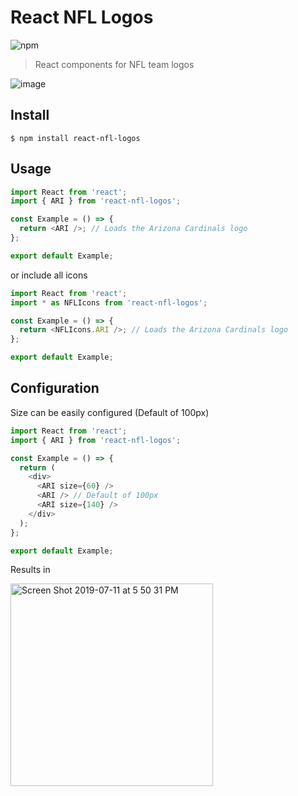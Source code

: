 # React NFL Logos

![npm](https://img.shields.io/npm/v/react-nfl-logos)

> React components for NFL team logos

![image](https://user-images.githubusercontent.com/11506653/74900567-3f327200-536e-11ea-8dfa-dd1e2b61bd78.png)

## Install

```shell
$ npm install react-nfl-logos
```

## Usage

```js
import React from 'react';
import { ARI } from 'react-nfl-logos';

const Example = () => {
  return <ARI />; // Loads the Arizona Cardinals logo
};

export default Example;
```

or include all icons

```js
import React from 'react';
import * as NFLIcons from 'react-nfl-logos';

const Example = () => {
  return <NFLIcons.ARI />; // Loads the Arizona Cardinals logo
};

export default Example;
```

## Configuration

Size can be easily configured (Default of 100px)

```js
import React from 'react';
import { ARI } from 'react-nfl-logos';

const Example = () => {
  return (
    <div>
      <ARI size={60} />
      <ARI /> // Default of 100px
      <ARI size={140} />
    </div>
  );
};

export default Example;
```

Results in

<img width="324" alt="Screen Shot 2019-07-11 at 5 50 31 PM" src="https://user-images.githubusercontent.com/11506653/74900328-69376480-536d-11ea-9864-58e62a19582b.png">
